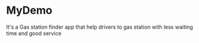 # MyDemo
It's a Gas station finder app that help drivers to gas station with less waiting time and good service 
